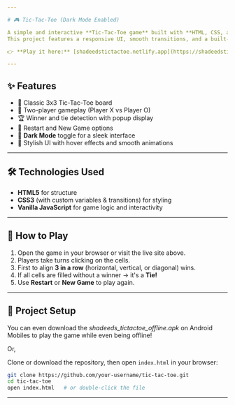 ```yaml
---

# 🎮 Tic-Tac-Toe (Dark Mode Enabled)

A simple and interactive **Tic-Tac-Toe game** built with **HTML, CSS, and JavaScript**.  
This project features a responsive UI, smooth transitions, and a built-in **dark mode toggle** for a modern look.

👉 **Play it here:** [shadeedstictactoe.netlify.app](https://shadeedstictactoe.netlify.app/)

---
```


## ✨ Features

* 🎲 Classic 3x3 Tic-Tac-Toe board
* 👥 Two-player gameplay (Player X vs Player O)
* 🏆 Winner and tie detection with popup display
* 🔄 Restart and New Game options
* 🌙 **Dark Mode** toggle for a sleek interface
* 🎨 Stylish UI with hover effects and smooth animations

---

## 🛠️ Technologies Used

* **HTML5** for structure
* **CSS3** (with custom variables & transitions) for styling
* **Vanilla JavaScript** for game logic and interactivity

---

## 🚀 How to Play

1. Open the game in your browser or visit the live site above.
2. Players take turns clicking on the cells.
3. First to align **3 in a row** (horizontal, vertical, or diagonal) wins.
4. If all cells are filled without a winner → it's a **Tie!**
5. Use **Restart** or **New Game** to play again.

---

## 📂 Project Setup

You can even download the *shadeeds_tictactoe_offline.apk* on Android Mobiles to play the game while even being offline!

Or,

Clone or download the repository, then open `index.html` in your browser:

```bash
git clone https://github.com/your-username/tic-tac-toe.git
cd tic-tac-toe
open index.html   # or double-click the file
```

---
